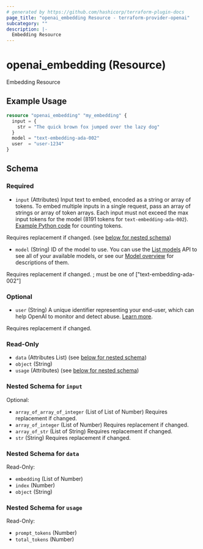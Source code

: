 ```yaml
---
# generated by https://github.com/hashicorp/terraform-plugin-docs
page_title: "openai_embedding Resource - terraform-provider-openai"
subcategory: ""
description: |-
  Embedding Resource
---
```


# openai_embedding (Resource)

Embedding Resource

## Example Usage

```terraform
resource "openai_embedding" "my_embedding" {
  input = {
    str = "The quick brown fox jumped over the lazy dog"
  }
  model = "text-embedding-ada-002"
  user  = "user-1234"
}
```

<!-- schema generated by tfplugindocs -->
## Schema

### Required

- `input` (Attributes) Input text to embed, encoded as a string or array of tokens. To embed multiple inputs in a single request, pass an array of strings or array of token arrays. Each input must not exceed the max input tokens for the model (8191 tokens for `text-embedding-ada-002`). [Example Python code](https://github.com/openai/openai-cookbook/blob/main/examples/How_to_count_tokens_with_tiktoken.ipynb) for counting tokens.

Requires replacement if changed. (see [below for nested schema](#nestedatt--input))
- `model` (String) ID of the model to use. You can use the [List models](/docs/api-reference/models/list) API to see all of your available models, or see our [Model overview](/docs/models/overview) for descriptions of them.

Requires replacement if changed. ; must be one of ["text-embedding-ada-002"]

### Optional

- `user` (String) A unique identifier representing your end-user, which can help OpenAI to monitor and detect abuse. [Learn more](/docs/guides/safety-best-practices/end-user-ids).

Requires replacement if changed.

### Read-Only

- `data` (Attributes List) (see [below for nested schema](#nestedatt--data))
- `object` (String)
- `usage` (Attributes) (see [below for nested schema](#nestedatt--usage))

<a id="nestedatt--input"></a>
### Nested Schema for `input`

Optional:

- `array_of_array_of_integer` (List of List of Number) Requires replacement if changed.
- `array_of_integer` (List of Number) Requires replacement if changed.
- `array_of_str` (List of String) Requires replacement if changed.
- `str` (String) Requires replacement if changed.


<a id="nestedatt--data"></a>
### Nested Schema for `data`

Read-Only:

- `embedding` (List of Number)
- `index` (Number)
- `object` (String)


<a id="nestedatt--usage"></a>
### Nested Schema for `usage`

Read-Only:

- `prompt_tokens` (Number)
- `total_tokens` (Number)
